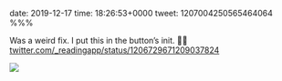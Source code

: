 date: 2019-12-17
time: 18:26:53+0000
tweet: 1207004250565464064
%%%

Was a weird fix. I put this in the button’s init. 🤷‍♂️ [twitter.com/\_readingapp/status/1206729671209037824](https://twitter.com/_readingapp/status/1206729671209037824)

![](EMAj9pHXkAA6VZL.jpg)
